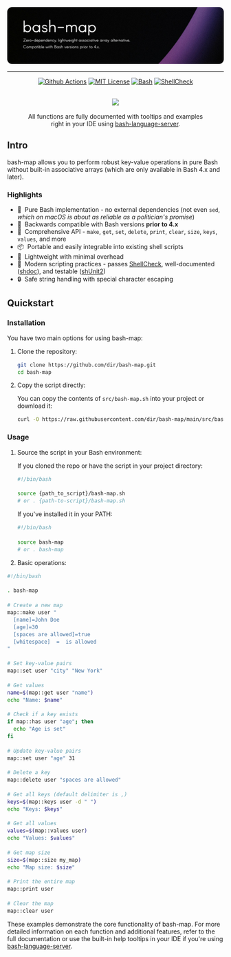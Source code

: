 <div align="center">
  <picture>
    <source media="(prefers-color-scheme: dark)" srcset=".github/readme.png" />
    <img alt="bash-map" src=".github/readme.png" />
  </picture>
  <hr />
  <a href="https://github.com/dir/bash-map/actions"><img alt="Github Actions" src="https://github.com/dir/bash-map/actions/workflows/shell-ci.yaml/badge.svg?branch=main&event=push"></a>
  <a href="https://github.com/dir/bash-map/blob/main/LICENSE.md"><img alt="MIT License" src="https://img.shields.io/badge/license-MIT-red.svg" /></a>
  <a href="https://www.gnu.org/software/bash"><img alt="Bash" src="https://img.shields.io/badge/Bash-4EAA25?logo=gnubash&logoColor=fff"></a>
  <a href="https://www.shellcheck.net"><img alt="ShellCheck" src="https://img.shields.io/badge/-%23AAABFF?label=ShellCheck&labelColor=white" /></a>
  <br />
  <br />
  <figure>
    <img src=".github/demo.gif" />
    <figcaption>
      <p align="center">
        All functions are fully documented with tooltips and examples right in your IDE using <a href="https://github.com/bash-lsp/bash-language-server">bash-language-server</a>.
      </p>
    </figcaption>
  </figure>
</div>

## Intro

bash-map allows you to perform robust key-value operations in pure Bash without built-in associative arrays (which are only available in Bash 4.x and later).

### Highlights

- 🐚&nbsp; Pure Bash implementation - no external dependencies (not even `sed`, _which on macOS is about as reliable as a politician's promise_)
- 🔁&nbsp; Backwards compatible with Bash versions **prior to 4.x**
- 🧰&nbsp; Comprehensive API - `make`, `get`, `set`, `delete`, `print`, `clear`, `size`, `keys`, `values`, and more
- 📦&nbsp; Portable and easily integrable into existing shell scripts
- 🚀&nbsp; Lightweight with minimal overhead
- 🔧&nbsp; Modern scripting practices - passes [ShellCheck](https://www.shellcheck.net), well-documented ([shdoc](https://github.com/reconquest/shdoc)), and testable ([shUnit2](https://github.com/kward/shunit2))
- 🔒&nbsp; Safe string handling with special character escaping

## Quickstart

### Installation

You have two main options for using bash-map:

1. Clone the repository:

   ```bash
   git clone https://github.com/dir/bash-map.git
   cd bash-map
   ```

2. Copy the script directly:

   You can copy the contents of `src/bash-map.sh` into your project or download it:

   ```bash
   curl -O https://raw.githubusercontent.com/dir/bash-map/main/src/bash-map.sh
   ```

### Usage

1. Source the script in your Bash environment:

   If you cloned the repo or have the script in your project directory:

   ```bash
   #!/bin/bash

   source {path_to_script}/bash-map.sh
   # or . {path-to-script}/bash-map.sh
   ```

   If you've installed it in your PATH:

   ```bash
   #!/bin/bash

   source bash-map
   # or . bash-map
   ```

2. Basic operations:

```bash
#!/bin/bash

. bash-map

# Create a new map
map::make user "
  [name]=John Doe
  [age]=30
  [spaces are allowed]=true
  [whitespace]  =  is allowed
"

# Set key-value pairs
map::set user "city" "New York"

# Get values
name=$(map::get user "name")
echo "Name: $name"

# Check if a key exists
if map::has user "age"; then
  echo "Age is set"
fi

# Update key-value pairs
map::set user "age" 31

# Delete a key
map::delete user "spaces are allowed"

# Get all keys (default delimiter is ,)
keys=$(map::keys user -d " ")
echo "Keys: $keys"

# Get all values
values=$(map::values user)
echo "Values: $values"

# Get map size
size=$(map::size my_map)
echo "Map size: $size"

# Print the entire map
map::print user

# Clear the map
map::clear user
```

These examples demonstrate the core functionality of bash-map. For more detailed information on each function and additional features, refer to the full documentation or use the built-in help tooltips in your IDE if you're using [bash-language-server](https://github.com/bash-lsp/bash-language-server).
